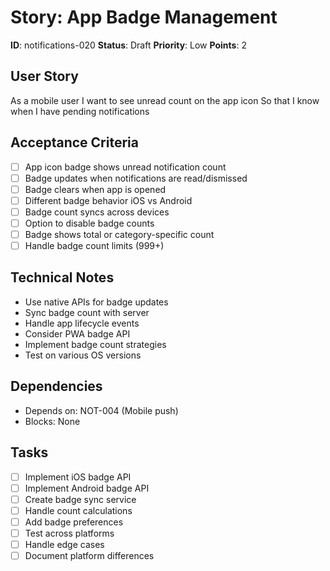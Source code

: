 # Story: App Badge Management

**ID**: notifications-020
**Status**: Draft
**Priority**: Low
**Points**: 2

## User Story
As a mobile user
I want to see unread count on the app icon
So that I know when I have pending notifications

## Acceptance Criteria
- [ ] App icon badge shows unread notification count
- [ ] Badge updates when notifications are read/dismissed
- [ ] Badge clears when app is opened
- [ ] Different badge behavior iOS vs Android
- [ ] Badge count syncs across devices
- [ ] Option to disable badge counts
- [ ] Badge shows total or category-specific count
- [ ] Handle badge count limits (999+)

## Technical Notes
- Use native APIs for badge updates
- Sync badge count with server
- Handle app lifecycle events
- Consider PWA badge API
- Implement badge count strategies
- Test on various OS versions

## Dependencies
- Depends on: NOT-004 (Mobile push)
- Blocks: None

## Tasks
- [ ] Implement iOS badge API
- [ ] Implement Android badge API
- [ ] Create badge sync service
- [ ] Handle count calculations
- [ ] Add badge preferences
- [ ] Test across platforms
- [ ] Handle edge cases
- [ ] Document platform differences